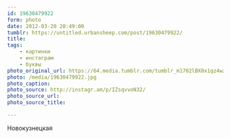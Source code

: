 ```yaml
---
id: 19630479922
form: photo
date: 2012-03-20 20:49:00
tumblr: https://untitled.urbansheep.com/post/19630479922/
title:
tags:
    - картинки
    - инстаграм
    - буквы
photo_original_url: https://64.media.tumblr.com/tumblr_m1702lBX0x1qz4wzio1_640.jpg
photo: /media/19630479922.jpg
photo_caption: 
photo_source: http://instagr.am/p/IZsqvvoN32/
photo_source_url:
photo_source_title:

---
```


<p>Новокузнецкая</p>
